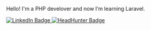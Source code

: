 <p>Hello! I'm a PHP develover and now I’m learning Laravel.</p>

<div id="badges">
  <a href="">
    <img src="https://img.shields.io/badge/LinkedIn-blue?style=for-the-badge&logo=linkedin&logoColor=white" alt="LinkedIn Badge"/>
  </a>
  <a href="">
    <img src="https://img.shields.io/badge/HeadHunter-brightgreen?style=for-the-badge&logo=hh&logoColor=white" alt="HeadHunter Badge"/>
  </a>
</div>

<img src="https://komarev.com/ghpvc/?username=iridwil&color=brightgreen" alt="">


<!--
**iridwil/iridwil** is a ✨ _special_ ✨ repository because its `README.md` (this file) appears on your GitHub profile.

Here are some ideas to get you started:

- 🔭 I’m currently working on ...
- 🌱 I’m currently learning ...
- 👯 I’m looking to collaborate on ...
- 🤔 I’m looking for help with ...
- 💬 Ask me about ...
- 📫 How to reach me: ...
- 😄 Pronouns: ...
- ⚡ Fun fact: ...
-->
